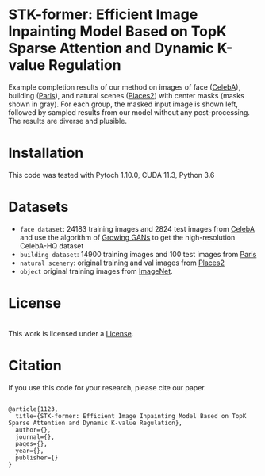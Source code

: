 


# STK-former: Efficient Image Inpainting Model Based on TopK Sparse Attention and Dynamic K-value Regulation




</table>

Example completion results of our method on images of face ([CelebA](http://mmlab.ie.cuhk.edu.hk/projects/CelebA.html)), building ([Paris](https://github.com/pathak22/context-encoder)), and natural scenes ([Places2](http://places2.csail.mit.edu/)) with center masks (masks shown in gray). For each group, the masked input image is shown left, followed by sampled results from our model without any post-processing. The results are diverse and plusible.



# Installation
This code was tested with Pytoch 1.10.0, CUDA 11.3, Python 3.6 


# Datasets
- ```face dataset```: 24183 training images and  2824 test images from [CelebA](http://mmlab.ie.cuhk.edu.hk/projects/CelebA.html) and use the algorithm of [Growing GANs](https://github.com/tkarras/progressive_growing_of_gans) to get the high-resolution CelebA-HQ dataset
- ```building dataset```: 14900 training images and 100 test images from [Paris](https://github.com/pathak22/context-encoder)
- ```natural scenery```: original training and val images from [Places2](http://places2.csail.mit.edu/)
- ```object``` original training images from [ImageNet](http://www.image-net.org/).


# License
<br />This work is licensed under a <a rel="license" href="(https://github.com/lyndonzheng/Pluralistic-Inpainting)"> License</a>.


# Citation

If you use this code for your research, please cite our paper.
```

@article{1123,
  title={STK-former: Efficient Image Inpainting Model Based on TopK Sparse Attention and Dynamic K-value Regulation},
  author={},
  journal={},
  pages={},
  year={},
  publisher={}
}
```
